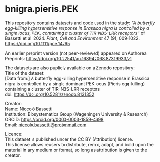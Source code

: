 # bnigra.pieris.PEK

This repository contains datasets and code used in the study:
*"A butterfly egg-killing hypersensitive response in Brassica nigra is controlled by a single locus, PEK, containing a cluster of TIR-NBS-LRR receptors"* of Bassetti et al. 2024. *Plant, Cell and Environment* 47 (9), 009-1022. https://doi.org/10.1111/pce.14765

An earlier preprint version (not peer-reviewed) appeared on Authorea Preprints:
https://doi.org/10.22541/au.168942068.87319933/v1 

The datasets are also puplicly available on a Zenodo repository:
<br>Title of the dataset:
<br>[Data from:] A butterfly egg-killing hypersensitive response in Brassica nigra is controlled by a single dominant PEK locus (Pieris egg-killing) containing a cluster of TIR-NBS-LRR receptors
<br>doi: https://doi.org/10.5281/zenodo.8131352

Creator:
<br>Name:	Niccolò Bassetti
<br>Institution: Biosystematics Group (Wageningen University & Research)
<br>ORCID: https://orcid.org/0000-0003-1859-4698
<br>Email: niccolo.bassetti@protonmail.com

Licence: 
<br>This dataset is published under the CC BY (Attribution) license.
<br>This license allows reusers to distribute, remix, adapt, and build upon the material in any medium or format, so long as attribution is given to the creator.



